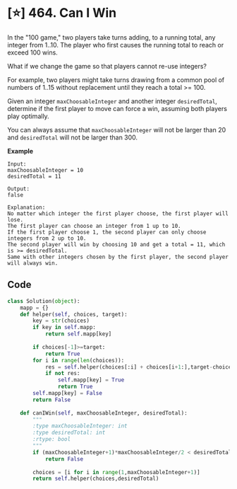 # [⭐] 464. Can I Win

In the "100 game," two players take turns adding, to a running total, any integer from 1..10. The player who first causes the running total to reach or exceed 100 wins.

What if we change the game so that players cannot re-use integers?

For example, two players might take turns drawing from a common pool of numbers of 1..15 without replacement until they reach a total >= 100.

Given an integer `maxChoosableInteger` and another integer `desiredTotal`, determine if the first player to move can force a win, assuming both players play optimally.

You can always assume that `maxChoosableInteger` will not be larger than 20 and `desiredTotal` will not be larger than 300.

**Example**

```
Input:
maxChoosableInteger = 10
desiredTotal = 11

Output:
false

Explanation:
No matter which integer the first player choose, the first player will lose.
The first player can choose an integer from 1 up to 10.
If the first player choose 1, the second player can only choose integers from 2 up to 10.
The second player will win by choosing 10 and get a total = 11, which is >= desiredTotal.
Same with other integers chosen by the first player, the second player will always win.
```



## Code

```python
class Solution(object):
    mapp = {}
    def helper(self, choices, target):
        key = str(choices)
        if key in self.mapp:
            return self.mapp[key]
        
        if choices[-1]>=target:
            return True
        for i in range(len(choices)):
            res = self.helper(choices[:i] + choices[i+1:],target-choices[i])
            if not res:
                self.mapp[key] = True
                return True
        self.mapp[key] = False
        return False
        
    def canIWin(self, maxChoosableInteger, desiredTotal):
        """
        :type maxChoosableInteger: int
        :type desiredTotal: int
        :rtype: bool
        """
        if (maxChoosableInteger+1)*maxChoosableInteger/2 < desiredTotal:
            return False
            
        choices = [i for i in range(1,maxChoosableInteger+1)]
        return self.helper(choices,desiredTotal)
```

